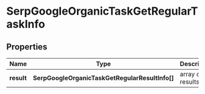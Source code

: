 # SerpGoogleOrganicTaskGetRegularTaskInfo

## Properties

| Name | Type | Description | Notes |
|------------ | ------------- | ------------- | -------------|
**result** | **SerpGoogleOrganicTaskGetRegularResultInfo[]** | array of results |[optional]|
